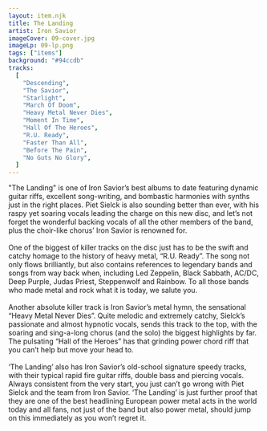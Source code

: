 ```yaml
---
layout: item.njk
title: The Landing
artist: Iron Savior
imageCover: 09-cover.jpg
imageLp: 09-lp.png
tags: ["items"]
background: "#94ccdb"
tracks:
  [
    "Descending",
    "The Savior",
    "Starlight",
    "March Of Doom",
    "Heavy Metal Never Dies",
    "Moment In Time",
    "Hall Of The Heroes",
    "R.U. Ready",
    "Faster Than All",
    "Before The Pain",
    "No Guts No Glory",
  ]
---
```


"The Landing" is one of Iron Savior’s best albums to date featuring dynamic guitar riffs, excellent song-writing, and bombastic harmonies with synths just in the right places. Piet Sielck is also sounding better than ever, with his raspy yet soaring vocals leading the charge on this new disc, and let’s not forget the wonderful backing vocals of all the other members of the band, plus the choir-like chorus’ Iron Savior is renowned for.
<br/><br/>
One of the biggest of killer tracks on the disc just has to be the swift and catchy homage to the history of heavy metal, “R.U. Ready”. The song not only flows brilliantly, but also contains references to legendary bands and songs from way back when, including Led Zeppelin, Black Sabbath, AC/DC, Deep Purple, Judas Priest, Steppenwolf and Rainbow. To all those bands who made metal and rock what it is today, we salute you.
<br/><br/>
Another absolute killer track is Iron Savior’s metal hymn, the sensational “Heavy Metal Never Dies”. Quite melodic and extremely catchy, Sielck’s passionate and almost hypnotic vocals, sends this track to the top, with the soaring and sing-a-long chorus (and the solo) the biggest highlights by far. The pulsating “Hall of the Heroes” has that grinding power chord riff that you can’t help but move your head to.
<br/><br/>
‘The Landing’ also has Iron Savior’s old-school signature speedy tracks, with their typical rapid fire guitar riffs, double bass and piercing vocals. Always consistent from the very start, you just can’t go wrong with Piet Sielck and the team from Iron Savior. ‘The Landing’ is just further proof that they are one of the best headlining European power metal acts in the world today and all fans, not just of the band but also power metal, should jump on this immediately as you won’t regret it.
